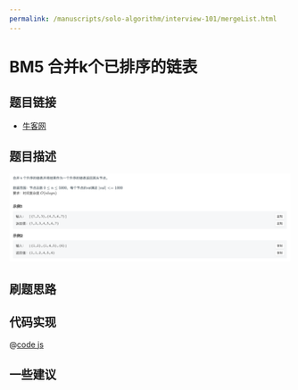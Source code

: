 ```yaml
---
permalink: /manuscripts/solo-algorithm/interview-101/mergeList.html
---
```

# BM5 合并k个已排序的链表

## 题目链接

- [牛客网](https://www.nowcoder.com/share/jump/8484115461694589240005)


## 题目描述

![反转链表.png](../images/mergeLists.png)

## 刷题思路

## 代码实现

@[code js](@code/algorithm/interview-101/mergeLists.js)

## 一些建议
